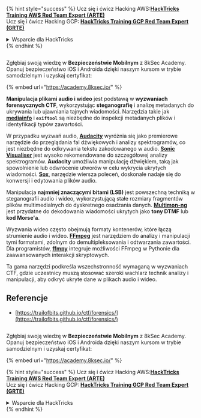{% hint style="success" %}
Ucz się i ćwicz Hacking AWS:<img src="/.gitbook/assets/arte.png" alt="" data-size="line">[**HackTricks Training AWS Red Team Expert (ARTE)**](https://training.hacktricks.xyz/courses/arte)<img src="/.gitbook/assets/arte.png" alt="" data-size="line">\
Ucz się i ćwicz Hacking GCP: <img src="/.gitbook/assets/grte.png" alt="" data-size="line">[**HackTricks Training GCP Red Team Expert (GRTE)**<img src="/.gitbook/assets/grte.png" alt="" data-size="line">](https://training.hacktricks.xyz/courses/grte)

<details>

<summary>Wsparcie dla HackTricks</summary>

* Sprawdź [**plany subskrypcyjne**](https://github.com/sponsors/carlospolop)!
* **Dołącz do** 💬 [**grupy Discord**](https://discord.gg/hRep4RUj7f) lub [**grupy telegram**](https://t.me/peass) lub **śledź** nas na **Twitterze** 🐦 [**@hacktricks\_live**](https://twitter.com/hacktricks\_live)**.**
* **Podziel się trikami hackingowymi, przesyłając PR-y do** [**HackTricks**](https://github.com/carlospolop/hacktricks) i [**HackTricks Cloud**](https://github.com/carlospolop/hacktricks-cloud) repozytoriów github.

</details>
{% endhint %}

<figure><img src="/.gitbook/assets/image (2).png" alt=""><figcaption></figcaption></figure>

Zgłębiaj swoją wiedzę w **Bezpieczeństwie Mobilnym** z 8kSec Academy. Opanuj bezpieczeństwo iOS i Androida dzięki naszym kursom w trybie samodzielnym i uzyskaj certyfikat:

{% embed url="https://academy.8ksec.io/" %}

**Manipulacja plikami audio i wideo** jest podstawą w **wyzwaniach forensycznych CTF**, wykorzystując **steganografię** i analizę metadanych do ukrywania lub ujawniania tajnych wiadomości. Narzędzia takie jak **[mediainfo](https://mediaarea.net/en/MediaInfo)** i **`exiftool`** są niezbędne do inspekcji metadanych plików i identyfikacji typów zawartości.

W przypadku wyzwań audio, **[Audacity](http://www.audacityteam.org/)** wyróżnia się jako premierowe narzędzie do przeglądania fal dźwiękowych i analizy spektrogramów, co jest niezbędne do odkrywania tekstu zakodowanego w audio. **[Sonic Visualiser](http://www.sonicvisualiser.org/)** jest wysoko rekomendowane do szczegółowej analizy spektrogramów. **Audacity** umożliwia manipulację dźwiękiem, taką jak spowolnienie lub odwrócenie utworów w celu wykrycia ukrytych wiadomości. **[Sox](http://sox.sourceforge.net/)**, narzędzie wiersza poleceń, doskonale nadaje się do konwersji i edytowania plików audio.

Manipulacja **najmniej znaczącymi bitami (LSB)** jest powszechną techniką w steganografii audio i wideo, wykorzystującą stałe rozmiary fragmentów plików multimedialnych do dyskretnego osadzania danych. **[Multimon-ng](http://tools.kali.org/wireless-attacks/multimon-ng)** jest przydatne do dekodowania wiadomości ukrytych jako **tony DTMF** lub **kod Morse'a**.

Wyzwania wideo często obejmują formaty kontenerów, które łączą strumienie audio i wideo. **[FFmpeg](http://ffmpeg.org/)** jest narzędziem do analizy i manipulacji tymi formatami, zdolnym do demultipleksowania i odtwarzania zawartości. Dla programistów, **[ffmpy](http://ffmpy.readthedocs.io/en/latest/examples.html)** integruje możliwości FFmpeg w Pythonie dla zaawansowanych interakcji skryptowych.

Ta gama narzędzi podkreśla wszechstronność wymaganą w wyzwaniach CTF, gdzie uczestnicy muszą stosować szeroki wachlarz technik analizy i manipulacji, aby odkryć ukryte dane w plikach audio i wideo.

## Referencje
* [https://trailofbits.github.io/ctf/forensics/](https://trailofbits.github.io/ctf/forensics/)


<figure><img src="/.gitbook/assets/image (2).png" alt=""><figcaption></figcaption></figure>

Zgłębiaj swoją wiedzę w **Bezpieczeństwie Mobilnym** z 8kSec Academy. Opanuj bezpieczeństwo iOS i Androida dzięki naszym kursom w trybie samodzielnym i uzyskaj certyfikat:

{% embed url="https://academy.8ksec.io/" %}

{% hint style="success" %}
Ucz się i ćwicz Hacking AWS:<img src="/.gitbook/assets/arte.png" alt="" data-size="line">[**HackTricks Training AWS Red Team Expert (ARTE)**](https://training.hacktricks.xyz/courses/arte)<img src="/.gitbook/assets/arte.png" alt="" data-size="line">\
Ucz się i ćwicz Hacking GCP: <img src="/.gitbook/assets/grte.png" alt="" data-size="line">[**HackTricks Training GCP Red Team Expert (GRTE)**<img src="/.gitbook/assets/grte.png" alt="" data-size="line">](https://training.hacktricks.xyz/courses/grte)

<details>

<summary>Wsparcie dla HackTricks</summary>

* Sprawdź [**plany subskrypcyjne**](https://github.com/sponsors/carlospolop)!
* **Dołącz do** 💬 [**grupy Discord**](https://discord.gg/hRep4RUj7f) lub [**grupy telegram**](https://t.me/peass) lub **śledź** nas na **Twitterze** 🐦 [**@hacktricks\_live**](https://twitter.com/hacktricks\_live)**.**
* **Podziel się trikami hackingowymi, przesyłając PR-y do** [**HackTricks**](https://github.com/carlospolop/hacktricks) i [**HackTricks Cloud**](https://github.com/carlospolop/hacktricks-cloud) repozytoriów github.

</details>
{% endhint %}
